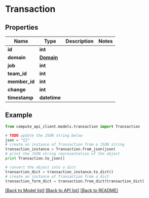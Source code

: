 # Transaction


## Properties
Name | Type | Description | Notes
------------ | ------------- | ------------- | -------------
**id** | **int** |  | 
**domain** | [**Domain**](Domain.md) |  | 
**job** | **int** |  | 
**team_id** | **int** |  | 
**member_id** | **int** |  | 
**change** | **int** |  | 
**timestamp** | **datetime** |  | 

## Example

```python
from compute_api_client.models.transaction import Transaction

# TODO update the JSON string below
json = "{}"
# create an instance of Transaction from a JSON string
transaction_instance = Transaction.from_json(json)
# print the JSON string representation of the object
print Transaction.to_json()

# convert the object into a dict
transaction_dict = transaction_instance.to_dict()
# create an instance of Transaction from a dict
transaction_form_dict = transaction.from_dict(transaction_dict)
```
[[Back to Model list]](../README.md#documentation-for-models) [[Back to API list]](../README.md#documentation-for-api-endpoints) [[Back to README]](../README.md)


